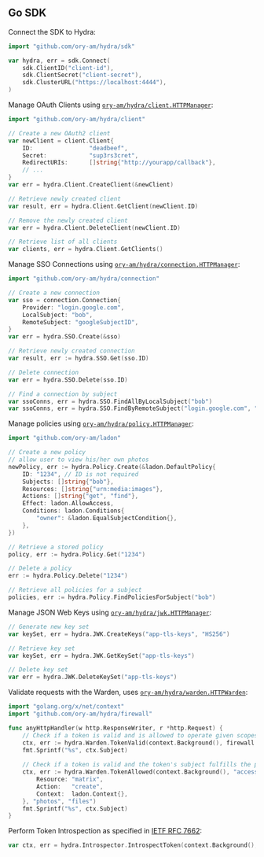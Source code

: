## Go SDK

Connect the SDK to Hydra:
```go
import "github.com/ory-am/hydra/sdk"

var hydra, err = sdk.Connect(
    sdk.ClientID("client-id"),
    sdk.ClientSecret("client-secret"),
    sdk.ClusterURL("https://localhost:4444"),
)
```

Manage OAuth Clients using [`ory-am/hydra/client.HTTPManager`](/client/manager_http.go):

```go
import "github.com/ory-am/hydra/client"

// Create a new OAuth2 client
var newClient = client.Client{
	ID:                "deadbeef",
	Secret:            "sup3rs3cret",
	RedirectURIs:      []string{"http://yourapp/callback"},
	// ...
}
var err = hydra.Client.CreateClient(&newClient)

// Retrieve newly created client
var result, err = hydra.Client.GetClient(newClient.ID)

// Remove the newly created client
var err = hydra.Client.DeleteClient(newClient.ID)

// Retrieve list of all clients
var clients, err = hydra.Client.GetClients()
```

Manage SSO Connections using [`ory-am/hydra/connection.HTTPManager`](connection/manager_http.go):
```go
import "github.com/ory-am/hydra/connection"

// Create a new connection
var sso = connection.Connection{
    Provider: "login.google.com",
    LocalSubject: "bob",
    RemoteSubject: "googleSubjectID",
}
var err = hydra.SSO.Create(&sso)

// Retrieve newly created connection
var result, err := hydra.SSO.Get(sso.ID)

// Delete connection
var err = hydra.SSO.Delete(sso.ID)

// Find a connection by subject
var ssoConns, err = hydra.SSO.FindAllByLocalSubject("bob")
var ssoConns, err = hydra.SSO.FindByRemoteSubject("login.google.com", "googleSubjectID")
```

Manage policies using [`ory-am/hydra/policy.HTTPManager`](policy/manager_http.go):
```go
import "github.com/ory-am/ladon"

// Create a new policy
// allow user to view his/her own photos
newPolicy, err := hydra.Policy.Create(&ladon.DefaultPolicy{
    ID: "1234", // ID is not required
    Subjects: []string{"bob"},
    Resources: []string{"urn:media:images"},
    Actions: []string{"get", "find"},
    Effect: ladon.AllowAccess,
    Conditions: ladon.Conditions{
        "owner": &ladon.EqualSubjectCondition{},
    },
})

// Retrieve a stored policy
policy, err := hydra.Policy.Get("1234")

// Delete a policy
err := hydra.Policy.Delete("1234")

// Retrieve all policies for a subject
policies, err := hydra.Policy.FindPoliciesForSubject("bob")
```

Manage JSON Web Keys using [`ory-am/hydra/jwk.HTTPManager`](jwk/manager_http.go):

```go
// Generate new key set
var keySet, err = hydra.JWK.CreateKeys("app-tls-keys", "HS256")

// Retrieve key set
var keySet, err = hydra.JWK.GetKeySet("app-tls-keys")

// Delete key set
var err = hydra.JWK.DeleteKeySet("app-tls-keys")
```

Validate requests with the Warden, uses [`ory-am/hydra/warden.HTTPWarden`](warden/warden_http.go):

```go
import "golang.org/x/net/context"
import "github.com/ory-am/hydra/firewall"

func anyHttpHandler(w http.ResponseWriter, r *http.Request) {
    // Check if a token is valid and is allowed to operate given scopes
    ctx, err := hydra.Warden.TokenValid(context.Background(), firewall.TokenFromRequest(r), "photos", "files")
    fmt.Sprintf("%s", ctx.Subject)
    
    // Check if a token is valid and the token's subject fulfills the policy based access request.
    ctx, err := hydra.Warden.TokenAllowed(context.Background(), "access-token", &ladon.Request{
        Resource: "matrix",
        Action:   "create",
        Context:  ladon.Context{},
    }, "photos", "files")
    fmt.Sprintf("%s", ctx.Subject)
}
```

Perform Token Introspection as specified in [IETF RFC 7662](https://tools.ietf.org/html/rfc7662#section-2.1):

```go
var ctx, err = hydra.Introspector.IntrospectToken(context.Background(), "access-token")
```

